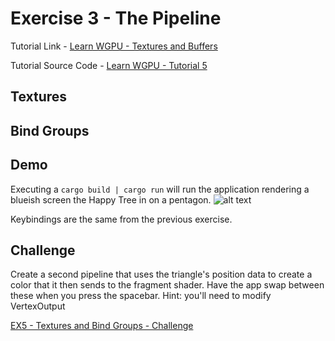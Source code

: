# Exercise 3 - The Pipeline
Tutorial Link - [Learn WGPU - Textures and Buffers](https://sotrh.github.io/learn-wgpu/beginner/tutorial5-textures)

Tutorial Source Code - [Learn WGPU - Tutorial 5](https://github.com/sotrh/learn-wgpu/tree/master/code/beginner/tutorial5-textures/)

## Textures

## Bind Groups

## Demo
Executing a ```cargo build | cargo run``` will run the application rendering a blueish screen the Happy Tree in on a pentagon.
![alt text](.assets/ex5_final_output.png "Demo Final Output - Textures and Buffers")

Keybindings are the same from the previous exercise.

## Challenge
Create a second pipeline that uses the triangle's position data to create a color that it then sends to the fragment shader. Have the app swap between these when you press the spacebar. Hint: you'll need to modify VertexOutput

[EX5 - Textures and Bind Groups - Challenge](../ex5_textures_and_bind_groups_challenge/README.md)